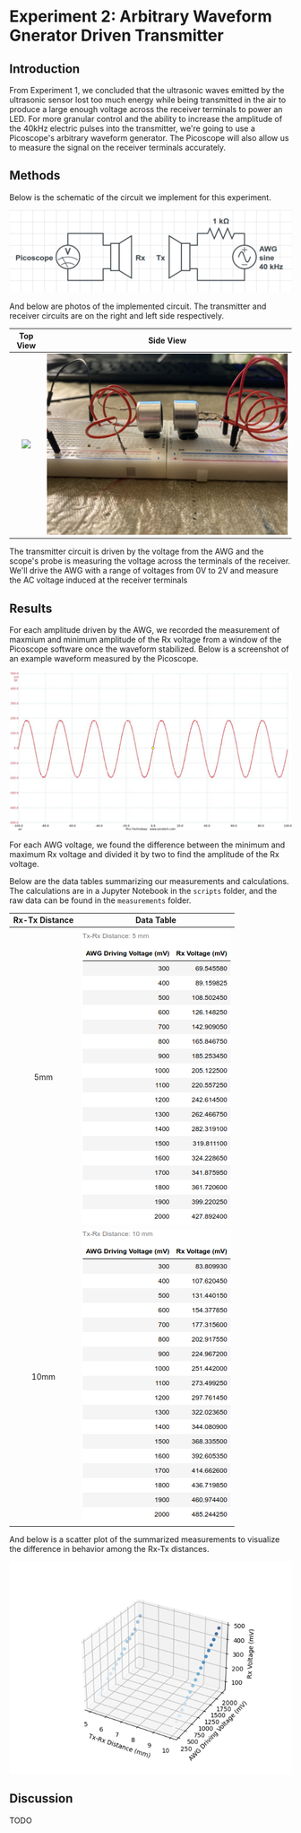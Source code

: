 # Experiment 2: Arbitrary Waveform Gnerator Driven Transmitter

## Introduction

From Experiment 1, we concluded that the ultrasonic waves emitted by the ultrasonic sensor lost too much energy while being transmitted in the air to produce a large enough voltage across the receiver terminals to power an LED. For more granular control and the ability to increase the amplitude of the 40kHz electric pulses into the transmitter, we're going to use a Picoscope's arbitrary waveform generator. The Picoscope will also allow us to measure the signal on the receiver terminals accurately.


## Methods

Below is the schematic of the circuit we implement for this experiment.

![Tx-Rx Schematic](docs/AWG_Schematic.png)


And below are photos of the implemented circuit. The transmitter and receiver circuits are on the right and left side respectively.

Top View                   |  Side View
:-------------------------:|:-------------------------:
![](docs/AWG_TopView.jpg)  |  ![](docs/AWG_SideView.jpg)

The transmitter circuit is driven by the voltage from the AWG and the scope's probe is measuring the voltage across the terminals of the receiver. We'll drive the AWG with a range of voltages from 0V to 2V and measure the AC voltage induced at the receiver terminals

## Results

For each amplitude driven by the AWG, we recorded the measurement of maxmium and minimum amplitude of the Rx voltage from a window of the Picoscope software once the waveform stabilized. Below is a screenshot of an example waveform measured by the Picoscope.

![](docs/1V_Rx_waveform.jpg)

For each AWG voltage, we found the difference between the minimum and maximum Rx voltage and divided it by two to find the amplitude of the Rx voltage.

Below are the data tables summarizing our measurements and calculations. The calculations are in a Jupyter Notebook in the `scripts` folder, and the raw data can be found in the `measurements` folder.

Rx-Tx Distance				          | Data Table
:------------------------------:|:------------------------------:
5mm				                      | ![](docs/data_5mm.png)
10mm				                    | ![](docs/data_10mm.png)

And below is a scatter plot of the summarized measurements to visualize the difference in behavior among the Rx-Tx distances.

![](docs/Rx_AWG_distance_plot.png)

## Discussion

TODO
